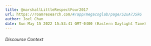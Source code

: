```yaml
---
title: @marshallLittleRespectFour2017
url: https://roamresearch.com/#/app/megacoglab/page/S2uA7JSkG
author: Joel Chan
date: Sun May 15 2022 15:53:41 GMT-0400 (Eastern Daylight Time)
---
```




###### Discourse Context


